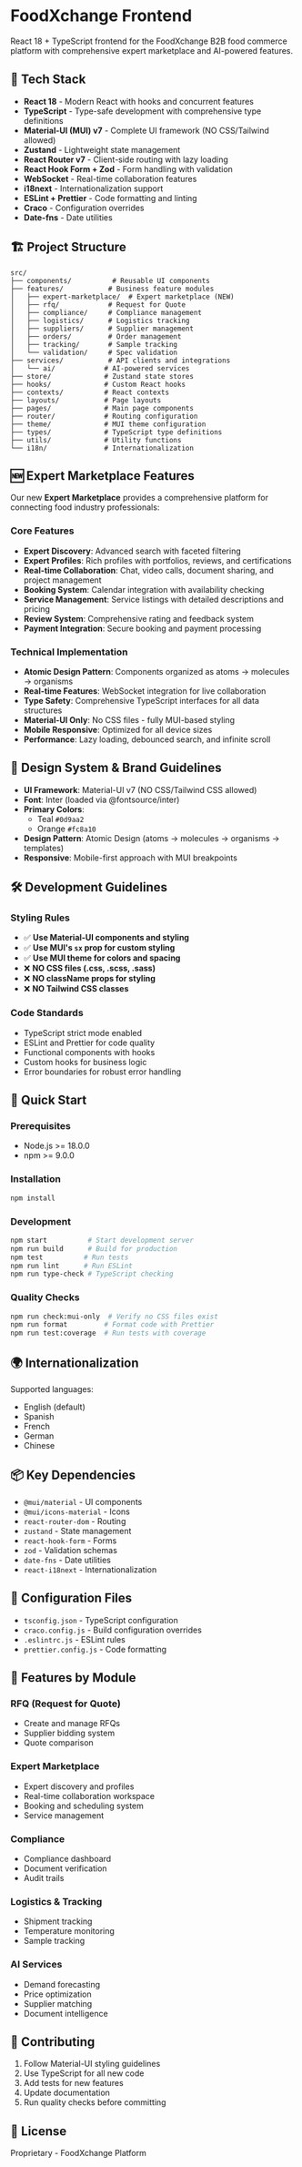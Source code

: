 # FoodXchange Frontend

React 18 + TypeScript frontend for the FoodXchange B2B food commerce platform with comprehensive expert marketplace and AI-powered features.

## 🚀 Tech Stack
- **React 18** - Modern React with hooks and concurrent features
- **TypeScript** - Type-safe development with comprehensive type definitions
- **Material-UI (MUI) v7** - Complete UI framework (NO CSS/Tailwind allowed)
- **Zustand** - Lightweight state management
- **React Router v7** - Client-side routing with lazy loading
- **React Hook Form + Zod** - Form handling with validation
- **WebSocket** - Real-time collaboration features
- **i18next** - Internationalization support
- **ESLint + Prettier** - Code formatting and linting
- **Craco** - Configuration overrides
- **Date-fns** - Date utilities

## 🏗️ Project Structure
```
src/
├── components/          # Reusable UI components
├── features/           # Business feature modules
│   ├── expert-marketplace/  # Expert marketplace (NEW)
│   ├── rfq/            # Request for Quote
│   ├── compliance/     # Compliance management
│   ├── logistics/      # Logistics tracking
│   ├── suppliers/      # Supplier management
│   ├── orders/         # Order management
│   ├── tracking/       # Sample tracking
│   └── validation/     # Spec validation
├── services/           # API clients and integrations
│   └── ai/            # AI-powered services
├── store/             # Zustand state stores
├── hooks/             # Custom React hooks
├── contexts/          # React contexts
├── layouts/           # Page layouts
├── pages/             # Main page components
├── router/            # Routing configuration
├── theme/             # MUI theme configuration
├── types/             # TypeScript type definitions
├── utils/             # Utility functions
└── i18n/              # Internationalization
```

## 🆕 Expert Marketplace Features
Our new **Expert Marketplace** provides a comprehensive platform for connecting food industry professionals:

### Core Features
- **Expert Discovery**: Advanced search with faceted filtering
- **Expert Profiles**: Rich profiles with portfolios, reviews, and certifications
- **Real-time Collaboration**: Chat, video calls, document sharing, and project management
- **Booking System**: Calendar integration with availability checking
- **Service Management**: Service listings with detailed descriptions and pricing
- **Review System**: Comprehensive rating and feedback system
- **Payment Integration**: Secure booking and payment processing

### Technical Implementation
- **Atomic Design Pattern**: Components organized as atoms → molecules → organisms
- **Real-time Features**: WebSocket integration for live collaboration
- **Type Safety**: Comprehensive TypeScript interfaces for all data structures
- **Material-UI Only**: No CSS files - fully MUI-based styling
- **Mobile Responsive**: Optimized for all device sizes
- **Performance**: Lazy loading, debounced search, and infinite scroll

## 🎨 Design System & Brand Guidelines
- **UI Framework**: Material-UI v7 (NO CSS/Tailwind CSS allowed)
- **Font**: Inter (loaded via @fontsource/inter)
- **Primary Colors**: 
  - Teal `#0d9aa2`
  - Orange `#fc8a10`
- **Design Pattern**: Atomic Design (atoms → molecules → organisms → templates)
- **Responsive**: Mobile-first approach with MUI breakpoints

## 🛠️ Development Guidelines

### Styling Rules
- ✅ **Use Material-UI components and styling**
- ✅ **Use MUI's `sx` prop for custom styling**
- ✅ **Use MUI theme for colors and spacing**
- ❌ **NO CSS files (.css, .scss, .sass)**
- ❌ **NO className props for styling**
- ❌ **NO Tailwind CSS classes**

### Code Standards
- TypeScript strict mode enabled
- ESLint and Prettier for code quality
- Functional components with hooks
- Custom hooks for business logic
- Error boundaries for robust error handling

## 🚀 Quick Start

### Prerequisites
- Node.js >= 18.0.0
- npm >= 9.0.0

### Installation
```bash
npm install
```

### Development
```bash
npm start          # Start development server
npm run build      # Build for production
npm test          # Run tests
npm run lint      # Run ESLint
npm run type-check # TypeScript checking
```

### Quality Checks
```bash
npm run check:mui-only  # Verify no CSS files exist
npm run format         # Format code with Prettier
npm run test:coverage  # Run tests with coverage
```

## 🌍 Internationalization
Supported languages:
- English (default)
- Spanish
- French  
- German
- Chinese

## 📦 Key Dependencies
- `@mui/material` - UI components
- `@mui/icons-material` - Icons
- `react-router-dom` - Routing
- `zustand` - State management
- `react-hook-form` - Forms
- `zod` - Validation schemas
- `date-fns` - Date utilities
- `react-i18next` - Internationalization

## 🔧 Configuration Files
- `tsconfig.json` - TypeScript configuration
- `craco.config.js` - Build configuration overrides
- `.eslintrc.js` - ESLint rules
- `prettier.config.js` - Code formatting

## 📱 Features by Module

### RFQ (Request for Quote)
- Create and manage RFQs
- Supplier bidding system
- Quote comparison

### Expert Marketplace
- Expert discovery and profiles
- Real-time collaboration workspace
- Booking and scheduling system
- Service management

### Compliance
- Compliance dashboard
- Document verification
- Audit trails

### Logistics & Tracking
- Shipment tracking
- Temperature monitoring
- Sample tracking

### AI Services
- Demand forecasting
- Price optimization
- Supplier matching
- Document intelligence

## 🤝 Contributing
1. Follow Material-UI styling guidelines
2. Use TypeScript for all new code
3. Add tests for new features
4. Update documentation
5. Run quality checks before committing

## 📄 License
Proprietary - FoodXchange Platform
